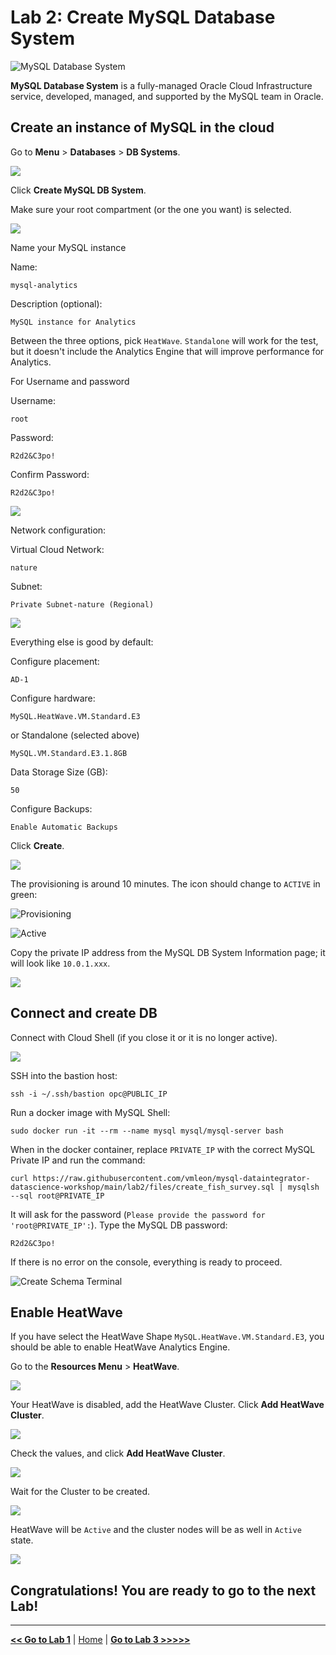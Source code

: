 # Lab 2: Create MySQL Database System

![MySQL Database System](images/mds_banner.png)

**MySQL Database System** is a fully-managed Oracle Cloud Infrastructure service, developed, managed, and supported by the MySQL team in Oracle.

## Create an instance of MySQL in the cloud

Go to **Menu** > **Databases** > **DB Systems**.

![](images/mysql_menu.png)

Click **Create MySQL DB System**.

Make sure your root compartment (or the one you want) is selected.

![](images/mysql_create_button.png)

Name your MySQL instance

Name: 

```
mysql-analytics
```

Description (optional): 

```
MySQL instance for Analytics
```

Between the three options, pick `HeatWave`. `Standalone` will work for the test, but it doesn't include the Analytics Engine that will improve performance for Analytics.

For Username and password

Username: 

```
root
```

Password: 

```
R2d2&C3po!
```

Confirm Password: 

```
R2d2&C3po!
```

![](images/mysql_create_db_fields.png)

Network configuration:

Virtual Cloud Network: 

```
nature
```

Subnet: 

```
Private Subnet-nature (Regional)
```

![](images/mysql_vcn_fields.png)

Everything else is good by default:

Configure placement: 

```
AD-1
```

Configure hardware: 

```
MySQL.HeatWave.VM.Standard.E3
```

or Standalone (selected above)

```
MySQL.VM.Standard.E3.1.8GB
```

Data Storage Size (GB): 

```
50
```

Configure Backups: 

```
Enable Automatic Backups
```

Click **Create**.

![](images/mysql_shape_fields.png)

The provisioning is around 10 minutes. The icon should change to `ACTIVE` in green:

![Provisioning](images/mds-provisioning.png)

![Active](images/mds-active.png)

Copy the private IP address from the MySQL DB System Information page; it will look like `10.0.1.xxx`.

![](images/mysql_private_ip.png)

## Connect and create DB

Connect with Cloud Shell (if you close it or it is no longer active).

![](images/cloud_shell.png)

SSH into the bastion host:

```
ssh -i ~/.ssh/bastion opc@PUBLIC_IP
```

Run a docker image with MySQL Shell:

```
sudo docker run -it --rm --name mysql mysql/mysql-server bash
```

When in the docker container, replace `PRIVATE_IP` with the correct MySQL Private IP and run the command:

```
curl https://raw.githubusercontent.com/vmleon/mysql-dataintegrator-datascience-workshop/main/lab2/files/create_fish_survey.sql | mysqlsh --sql root@PRIVATE_IP
```

It will ask for the password (`Please provide the password for 'root@PRIVATE_IP':`). Type the MySQL DB password:

```
R2d2&C3po!
```

If there is no error on the console, everything is ready to proceed.

![Create Schema Terminal](images/create_schema_mysql_terminal.png)

## Enable HeatWave

If you have select the HeatWave Shape `MySQL.HeatWave.VM.Standard.E3`, you should be able to enable HeatWave Analytics Engine.

Go to the **Resources Menu** > **HeatWave**.

![](images/mds_heatwave_menu.png)

Your HeatWave is disabled, add the HeatWave Cluster. Click **Add HeatWave Cluster**.

![](images/mds_heatwave_add_cluster.png)

Check the values, and click **Add HeatWave Cluster**.

![](images/mds_heatwave_select_shape.png)

Wait for the Cluster to be created.

![](images/mds_heatwave_creating.png)

HeatWave will be `Active` and the cluster nodes will be as well in `Active` state.

![](images/mds_heatwave_active.png)

## Congratulations! You are ready to go to the next Lab!

---

[**<< Go to Lab 1**](../lab1/README.md) | [Home](../README.md) | [**Go to Lab 3 >>>>>**](../lab3/README.md)